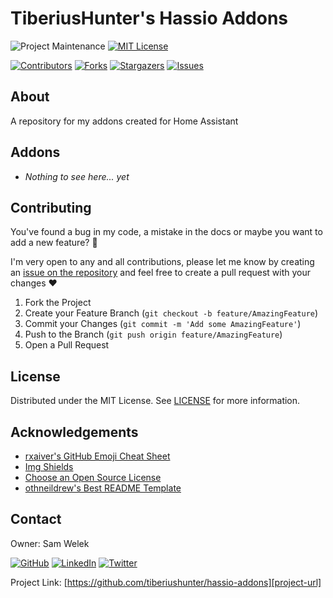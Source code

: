 # TiberiusHunter's Hassio Addons

<!-- PROJECT SHIELDS -->
<!--
*** I'm using markdown "reference style" links for readability.
*** Reference links are enclosed in brackets [ ] instead of parentheses ( ).
*** See the bottom of this document for the declaration of the reference variables
*** for contributors-url, forks-url, etc. This is an optional, concise syntax you may use.
*** https://www.markdownguide.org/basic-syntax/#reference-style-links
-->

![Project Maintenance][maintenance-shield] 
[![MIT License][license-shield]][license-url]

[![Contributors][contributors-shield]][contributors-url]
[![Forks][forks-shield]][forks-url]
[![Stargazers][stars-shield]][stars-url]
[![Issues][issues-shield]][issues-url]

<!-- ABOUT -->
## About

A repository for my addons created for Home Assistant

## Addons

- *Nothing to see here... yet*

<!-- CONTRIBUTING -->
## Contributing

You've found a bug in my code, a mistake in the docs or maybe you want to add a new feature? :thinking:

I'm very open to any and all contributions, please let me know by creating an [issue on the repository][issues-url] and feel free to create a pull request with your changes :heart:

1. Fork the Project
2. Create your Feature Branch (`git checkout -b feature/AmazingFeature`)
3. Commit your Changes (`git commit -m 'Add some AmazingFeature'`)
4. Push to the Branch (`git push origin feature/AmazingFeature`)
5. Open a Pull Request

<!-- LICENSE -->
## License

Distributed under the MIT License. See [LICENSE][license-url] for more information.

<!-- ACKNOWLEDGEMENTS -->
## Acknowledgements

* [rxaiver's GitHub Emoji Cheat Sheet][1]
* [Img Shields][2]
* [Choose an Open Source License][3]
* [othneildrew's Best README Template][4]

<!-- CONTACT -->
## Contact

Owner: Sam Welek

[![GitHub][github-shield]][github-url]
[![LinkedIn][linkedin-shield]][linkedin-url]
[![Twitter][twitter-shield]][twitter-url]

Project Link: [https://github.com/tiberiushunter/hassio-addons][project-url]

<!-- MARKDOWN LINKS & IMAGES -->
<!-- https://www.markdownguide.org/basic-syntax/#reference-style-links -->

<!-- Project Specific -->
[project-url]: https://github.com/tiberiushunter/hassio-addons

[maintenance-shield]: https://img.shields.io/maintenance/yes/2020.svg?style=for-the-badge

[contributors-shield]: https://img.shields.io/github/contributors/tiberiushunter/hassio-addons.svg?style=for-the-badge
[contributors-url]: https://github.com/tiberiushunter/hassio-addons/graphs/contributors

[forks-shield]: https://img.shields.io/github/forks/tiberiushunter/hassio-addons.svg?style=for-the-badge
[forks-url]: https://github.com/tiberiushunter/hassio-addons/network/members

[stars-shield]: https://img.shields.io/github/stars/tiberiushunter/hassio-addons.svg?style=for-the-badge
[stars-url]: https://github.com/tiberiushunter/hassio-addons/stargazers

[issues-shield]: https://img.shields.io/github/issues/tiberiushunter/hassio-addons.svg?style=for-the-badge
[issues-url]: https://github.com/tiberiushunter/hassio-addons/issues

[license-shield]: https://img.shields.io/github/license/tiberiushunter/hassio-addons.svg?style=for-the-badge
[license-url]: https://github.com/tiberiushunter/hassio-addons/blob/main/LICENSE

<!-- Contact Specific -->
[github-shield]: https://img.shields.io/badge/-GitHub-black.svg?style=for-the-badge&logo=github&colorB=555
[github-url]: https://github.com/tiberiushunter

[linkedin-shield]: https://img.shields.io/badge/-LinkedIn-black.svg?style=for-the-badge&logo=linkedin&colorB=555
[linkedin-url]: https://linkedin.com/in/sam-welek

[twitter-shield]: https://img.shields.io/badge/-Twitter-black.svg?style=for-the-badge&logo=twitter&colorB=555
[twitter-url]: https://twitter.com/samwelek

<!-- Acknowledgement Specific -->
[1]: https://gist.github.com/rxaviers/7360908
[2]: https://shields.io
[3]: https://choosealicense.com
[4]: https://github.com/othneildrew/Best-README-Template
